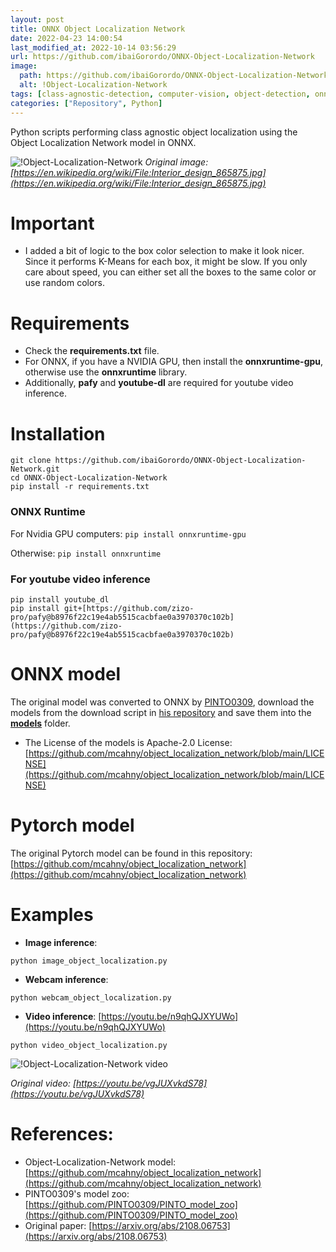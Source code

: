 ```yaml
---
layout: post
title: ONNX Object Localization Network
date: 2022-04-23 14:00:54 
last_modified_at: 2022-10-14 03:56:29 
url: https://github.com/ibaiGorordo/ONNX-Object-Localization-Network
image:
  path: https://github.com/ibaiGorordo/ONNX-Object-Localization-Network/raw/main/doc/img/output.jpg
  alt: !Object-Localization-Network
tags: [class-agnostic-detection, computer-vision, object-detection, onnx, onnxruntime, opencv, python, object-localization]
categories: ["Repository", Python]
---
```

 Python scripts performing class agnostic object localization using the Object Localization Network model in ONNX.

![!Object-Localization-Network](https://github.com/ibaiGorordo/ONNX-Object-Localization-Network/raw/main/doc/img/output.jpg)
*Original image: [https://en.wikipedia.org/wiki/File:Interior_design_865875.jpg](https://en.wikipedia.org/wiki/File:Interior_design_865875.jpg)*

# Important
- I added a bit of logic to the box color selection to make it look nicer. Since it performs K-Means for each box, it might be slow. If you only care about speed, you can either set all the boxes to the same color or use random colors.

# Requirements

 * Check the **requirements.txt** file. 
 * For ONNX, if you have a NVIDIA GPU, then install the **onnxruntime-gpu**, otherwise use the **onnxruntime** library.
 * Additionally, **pafy** and **youtube-dl** are required for youtube video inference.
 
# Installation
```
git clone https://github.com/ibaiGorordo/ONNX-Object-Localization-Network.git
cd ONNX-Object-Localization-Network
pip install -r requirements.txt
```
### ONNX Runtime
For Nvidia GPU computers:
`pip install onnxruntime-gpu`

Otherwise:
`pip install onnxruntime`

### For youtube video inference
```
pip install youtube_dl
pip install git+[https://github.com/zizo-pro/pafy@b8976f22c19e4ab5515cacbfae0a3970370c102b](https://github.com/zizo-pro/pafy@b8976f22c19e4ab5515cacbfae0a3970370c102b)
```

# ONNX model
The original model was converted to ONNX by [PINTO0309](https://github.com/PINTO0309), download the models from the download script in [his repository](https://github.com/PINTO0309/PINTO_model_zoo/tree/main/264_object_localization_network) and save them into the **[models](https://github.com/ibaiGorordo/ONNX-Object-Localization-Network/tree/main/models)** folder. 
- The License of the models is Apache-2.0 License: [https://github.com/mcahny/object_localization_network/blob/main/LICENSE](https://github.com/mcahny/object_localization_network/blob/main/LICENSE)

# Pytorch model
The original Pytorch model can be found in this repository: [https://github.com/mcahny/object_localization_network](https://github.com/mcahny/object_localization_network)
 
# Examples

 * **Image inference**:
 ```
 python image_object_localization.py
 ```
 
 * **Webcam inference**:
 ```
 python webcam_object_localization.py
 ```

 * **Video inference**: [https://youtu.be/n9qhQJXYUWo](https://youtu.be/n9qhQJXYUWo)
 ```
 python video_object_localization.py
 ```
 ![!Object-Localization-Network video](https://github.com/ibaiGorordo/ONNX-Object-Localization-Network/raw/main/doc/img/oln_box.gif)
  
 *Original video: [https://youtu.be/vgJUXvkdS78](https://youtu.be/vgJUXvkdS78)*

# References:
* Object-Localization-Network model: [https://github.com/mcahny/object_localization_network](https://github.com/mcahny/object_localization_network)
* PINTO0309's model zoo: [https://github.com/PINTO0309/PINTO_model_zoo](https://github.com/PINTO0309/PINTO_model_zoo)
* Original paper: [https://arxiv.org/abs/2108.06753](https://arxiv.org/abs/2108.06753)
